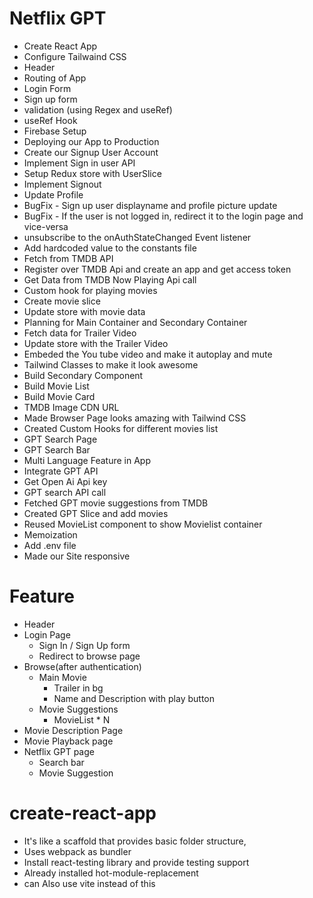 # Netflix GPT

- Create React App
- Configure Tailwaind CSS
- Header
- Routing of App
- Login Form
- Sign up form
- validation (using Regex and useRef)
- useRef Hook
- Firebase Setup
- Deploying our App to Production
- Create our Signup User Account
- Implement Sign in user API
- Setup Redux store with UserSlice
- Implement Signout
- Update Profile
- BugFix - Sign up user displayname and profile picture update
- BugFix - If the user is not logged in, redirect it to the login page and vice-versa
- unsubscribe to the onAuthStateChanged Event listener
- Add hardcoded value to the constants file
- Fetch from TMDB API
- Register over TMDB Api and create an app and get access token
- Get Data from TMDB Now Playing Api call
- Custom hook for playing movies
- Create movie slice
- Update store with movie data
- Planning for Main Container and Secondary Container
- Fetch data for Trailer Video
- Update store with the Trailer Video
- Embeded the You tube video and make it autoplay and mute
- Tailwind Classes to make it look awesome
- Build Secondary Component
- Build Movie List
- Build Movie Card
- TMDB Image CDN URL
- Made Browser Page looks amazing with Tailwind CSS
- Created Custom Hooks for different movies list
- GPT Search Page
- GPT Search Bar
- Multi Language Feature in App
- Integrate GPT API
- Get Open Ai Api key
- GPT search API call
- Fetched GPT movie suggestions from TMDB
- Created GPT Slice and add movies
- Reused MovieList component to show Movielist container
- Memoization
- Add .env file
- Made our Site responsive

# Feature
- Header
- Login Page
  - Sign In / Sign Up form
  - Redirect to browse page
- Browse(after authentication)
  - Main Movie
    - Trailer in bg
    - Name and Description with play button
  - Movie Suggestions
    - MovieList \* N
- Movie Description Page
- Movie Playback page
- Netflix GPT page
  - Search bar
  - Movie Suggestion

# create-react-app

- It's like a scaffold that provides basic folder structure,
- Uses webpack as bundler
- Install react-testing library and provide testing support
- Already installed hot-module-replacement
- can Also use vite instead of this
